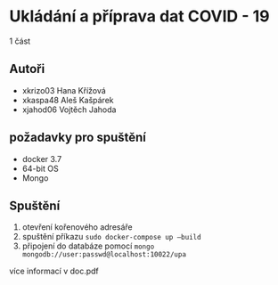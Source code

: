 # Ukládání a příprava dat COVID - 19
1 část

## Autoři
- xkrizo03 Hana Křížová  
- xkaspa48 Aleš Kašpárek
- xjahod06 Vojtěch Jahoda 

## požadavky pro spuštění
 - docker 3.7
 - 64-bit OS
 - Mongo

## Spuštění
1. otevření kořenového adresáře
2. spuštění příkazu `sudo docker-compose up –build`
3. připojení do databáze pomocí `mongo mongodb://user:passwd@localhost:10022/upa`


více informací v doc.pdf 
